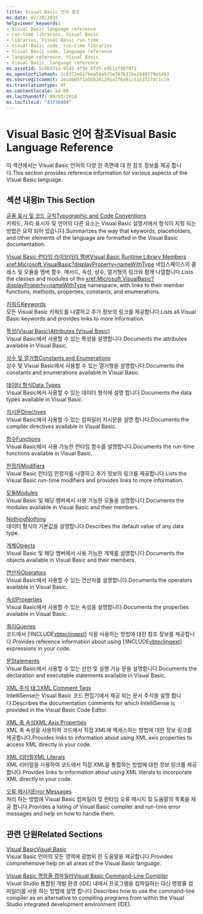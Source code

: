 ```yaml
---
title: Visual Basic 언어 참조
ms.date: 07/20/2015
helpviewer_keywords:
- Visual Basic language reference
- run-time libraries, Visual Basic
- libraries, Visual Basic run-time
- Visual Basic code, run-time libraries
- Visual Basic code, language reference
- language reference, Visual Basic
- Visual Basic, language reference
ms.assetid: 5c6bd31a-9542-4f3e-bfd5-e951af58f0f2
ms.openlocfilehash: 2c0372e0176ea54a975e787631ba2849f79e5493
ms.sourcegitcommit: 2eceb05f1a5bb261291a1f6a91c5153727ac1c19
ms.translationtype: MT
ms.contentlocale: ko-KR
ms.lasthandoff: 09/05/2018
ms.locfileid: "43736804"
---
```

# <a name="visual-basic-language-reference"></a><span data-ttu-id="a6933-102">Visual Basic 언어 참조</span><span class="sxs-lookup"><span data-stu-id="a6933-102">Visual Basic Language Reference</span></span>
<span data-ttu-id="a6933-103">이 섹션에서는 Visual Basic 언어의 다양 한 측면에 대 한 참조 정보를 제공 합니다.</span><span class="sxs-lookup"><span data-stu-id="a6933-103">This section provides reference information for various aspects of the Visual Basic language.</span></span>  
  
## <a name="in-this-section"></a><span data-ttu-id="a6933-104">섹션 내용</span><span class="sxs-lookup"><span data-stu-id="a6933-104">In This Section</span></span>  
 [<span data-ttu-id="a6933-105">글꼴 표시 및 코드 규칙</span><span class="sxs-lookup"><span data-stu-id="a6933-105">Typographic and Code Conventions</span></span>](../../visual-basic/language-reference/typographic-and-code-conventions.md)  
 <span data-ttu-id="a6933-106">키워드, 자리 표시자 및 언어의 다른 요소는 Visual Basic 설명서에서 형식이 지정 되는 방법은 요약 되어 있습니다.</span><span class="sxs-lookup"><span data-stu-id="a6933-106">Summarizes the way that keywords, placeholders, and other elements of the language are formatted in the Visual Basic documentation.</span></span>  
  
 [<span data-ttu-id="a6933-107">Visual Basic 런타임 라이브러리 멤버</span><span class="sxs-lookup"><span data-stu-id="a6933-107">Visual Basic Runtime Library Members</span></span>](../../visual-basic/language-reference/runtime-library-members.md)  
 <span data-ttu-id="a6933-108"><xref:Microsoft.VisualBasic?displayProperty=nameWithType> 네임스페이스의 클래스 및 모듈을 멤버 함수, 메서드, 속성, 상수, 열거형의 링크와 함께 나열합니다.</span><span class="sxs-lookup"><span data-stu-id="a6933-108">Lists the classes and modules of the <xref:Microsoft.VisualBasic?displayProperty=nameWithType> namespace, with links to their member functions, methods, properties, constants, and enumerations.</span></span>  
  
 [<span data-ttu-id="a6933-109">키워드</span><span class="sxs-lookup"><span data-stu-id="a6933-109">Keywords</span></span>](../../visual-basic/language-reference/keywords/index.md)  
 <span data-ttu-id="a6933-110">모든 Visual Basic 키워드를 나열하고 추가 정보의 링크를 제공합니다.</span><span class="sxs-lookup"><span data-stu-id="a6933-110">Lists all Visual Basic keywords and provides links to more information.</span></span>  
  
 [<span data-ttu-id="a6933-111">특성(Visual Basic)</span><span class="sxs-lookup"><span data-stu-id="a6933-111">Attributes (Visual Basic)</span></span>](../../visual-basic/language-reference/attributes.md)  
 <span data-ttu-id="a6933-112">Visual Basic에서 사용할 수 있는 특성을 설명합니다.</span><span class="sxs-lookup"><span data-stu-id="a6933-112">Documents the attributes available in Visual Basic.</span></span>  
  
 [<span data-ttu-id="a6933-113">상수 및 열거형</span><span class="sxs-lookup"><span data-stu-id="a6933-113">Constants and Enumerations</span></span>](../../visual-basic/language-reference/constants-and-enumerations.md)  
 <span data-ttu-id="a6933-114">상수 및 Visual Basic에서 사용할 수 있는 열거형을 설명합니다.</span><span class="sxs-lookup"><span data-stu-id="a6933-114">Documents the constants and enumerations available in Visual Basic.</span></span>  
  
 [<span data-ttu-id="a6933-115">데이터 형식</span><span class="sxs-lookup"><span data-stu-id="a6933-115">Data Types</span></span>](../../visual-basic/language-reference/data-types/index.md)  
 <span data-ttu-id="a6933-116">Visual Basic에서 사용할 수 있는 데이터 형식에 설명 합니다.</span><span class="sxs-lookup"><span data-stu-id="a6933-116">Documents the data types available in Visual Basic.</span></span>  
  
 [<span data-ttu-id="a6933-117">지시문</span><span class="sxs-lookup"><span data-stu-id="a6933-117">Directives</span></span>](../../visual-basic/language-reference/directives/index.md)  
 <span data-ttu-id="a6933-118">Visual Basic에서 사용할 수 있는 컴파일러 지시문을 설명 합니다.</span><span class="sxs-lookup"><span data-stu-id="a6933-118">Documents the compiler directives available in Visual Basic.</span></span>  
  
 [<span data-ttu-id="a6933-119">함수</span><span class="sxs-lookup"><span data-stu-id="a6933-119">Functions</span></span>](../../visual-basic/language-reference/functions/index.md)  
 <span data-ttu-id="a6933-120">Visual Basic에서 사용 가능한 런타임 함수를 설명합니다.</span><span class="sxs-lookup"><span data-stu-id="a6933-120">Documents the run-time functions available in Visual Basic.</span></span>  
  
 [<span data-ttu-id="a6933-121">한정자</span><span class="sxs-lookup"><span data-stu-id="a6933-121">Modifiers</span></span>](../../visual-basic/language-reference/modifiers/index.md)  
 <span data-ttu-id="a6933-122">Visual Basic 런타임 한정자를 나열하고 추가 정보의 링크를 제공합니다.</span><span class="sxs-lookup"><span data-stu-id="a6933-122">Lists the Visual Basic run-time modifiers and provides links to more information.</span></span>  
  
 [<span data-ttu-id="a6933-123">모듈</span><span class="sxs-lookup"><span data-stu-id="a6933-123">Modules</span></span>](../../visual-basic/language-reference/modules.md)  
 <span data-ttu-id="a6933-124">Visual Basic 및 해당 멤버에서 사용 가능한 모듈을 설명합니다.</span><span class="sxs-lookup"><span data-stu-id="a6933-124">Documents the modules available in Visual Basic and their members.</span></span>  
  
 [<span data-ttu-id="a6933-125">Nothing</span><span class="sxs-lookup"><span data-stu-id="a6933-125">Nothing</span></span>](../../visual-basic/language-reference/nothing.md)  
 <span data-ttu-id="a6933-126">데이터 형식의 기본값을 설명합니다.</span><span class="sxs-lookup"><span data-stu-id="a6933-126">Describes the default value of any data type.</span></span>  
  
 [<span data-ttu-id="a6933-127">개체</span><span class="sxs-lookup"><span data-stu-id="a6933-127">Objects</span></span>](../../visual-basic/language-reference/objects/index.md)  
 <span data-ttu-id="a6933-128">Visual Basic 및 해당 멤버에서 사용 가능한 개체를 설명합니다.</span><span class="sxs-lookup"><span data-stu-id="a6933-128">Documents the objects available in Visual Basic and their members.</span></span>  
  
 [<span data-ttu-id="a6933-129">연산자</span><span class="sxs-lookup"><span data-stu-id="a6933-129">Operators</span></span>](../../visual-basic/language-reference/operators/index.md)  
 <span data-ttu-id="a6933-130">Visual Basic에서 사용할 수 있는 연산자를 설명합니다.</span><span class="sxs-lookup"><span data-stu-id="a6933-130">Documents the operators available in Visual Basic.</span></span>  
  
 [<span data-ttu-id="a6933-131">속성</span><span class="sxs-lookup"><span data-stu-id="a6933-131">Properties</span></span>](../../visual-basic/language-reference/properties.md)  
 <span data-ttu-id="a6933-132">Visual Basic에서 사용할 수 있는 속성을 설명합니다.</span><span class="sxs-lookup"><span data-stu-id="a6933-132">Documents the properties available in Visual Basic.</span></span>  
  
 [<span data-ttu-id="a6933-133">쿼리</span><span class="sxs-lookup"><span data-stu-id="a6933-133">Queries</span></span>](../../visual-basic/language-reference/queries/index.md)  
 <span data-ttu-id="a6933-134">코드에서 [!INCLUDE[vbteclinqext](~/includes/vbteclinqext-md.md)] 식을 사용하는 방법에 대한 참조 정보를 제공합니다.</span><span class="sxs-lookup"><span data-stu-id="a6933-134">Provides reference information about using [!INCLUDE[vbteclinqext](~/includes/vbteclinqext-md.md)] expressions in your code.</span></span>  
  
 [<span data-ttu-id="a6933-135">문</span><span class="sxs-lookup"><span data-stu-id="a6933-135">Statements</span></span>](../../visual-basic/language-reference/statements/index.md)  
 <span data-ttu-id="a6933-136">Visual Basic에서 사용할 수 있는 선언 및 실행 가능 문을 설명합니다.</span><span class="sxs-lookup"><span data-stu-id="a6933-136">Documents the declaration and executable statements available in Visual Basic.</span></span>  
  
 [<span data-ttu-id="a6933-137">XML 주석 태그</span><span class="sxs-lookup"><span data-stu-id="a6933-137">XML Comment Tags</span></span>](../../visual-basic/language-reference/xmldoc/index.md)  
 <span data-ttu-id="a6933-138">IntelliSense는 Visual Basic 코드 편집기에서 제공 되는 문서 주석을 설명 합니다.</span><span class="sxs-lookup"><span data-stu-id="a6933-138">Describes the documentation comments for which IntelliSense is provided in the Visual Basic Code Editor.</span></span>  
  
 [<span data-ttu-id="a6933-139">XML 축 속성</span><span class="sxs-lookup"><span data-stu-id="a6933-139">XML Axis Properties</span></span>](../../visual-basic/language-reference/xml-axis/index.md)  
 <span data-ttu-id="a6933-140">XML 축 속성을 사용하여 코드에서 직접 XML에 액세스하는 방법에 대한 정보 링크를 제공합니다.</span><span class="sxs-lookup"><span data-stu-id="a6933-140">Provides links to information about using XML axis properties to access XML directly in your code.</span></span>  
  
 [<span data-ttu-id="a6933-141">XML 리터럴</span><span class="sxs-lookup"><span data-stu-id="a6933-141">XML Literals</span></span>](../../visual-basic/language-reference/xml-literals/index.md)  
 <span data-ttu-id="a6933-142">XML 리터럴을 사용하여 코드에서 직접 XML을 통합하는 방법에 대한 정보 링크를 제공합니다.</span><span class="sxs-lookup"><span data-stu-id="a6933-142">Provides links to information about using XML literals to incorporate XML directly in your code.</span></span>  
  
 [<span data-ttu-id="a6933-143">오류 메시지</span><span class="sxs-lookup"><span data-stu-id="a6933-143">Error Messages</span></span>](../../visual-basic/language-reference/error-messages/index.md)  
 <span data-ttu-id="a6933-144">처리 하는 방법에 Visual Basic 컴파일러 및 런타임 오류 메시지 및 도움말의 목록을 제공 합니다.</span><span class="sxs-lookup"><span data-stu-id="a6933-144">Provides a listing of Visual Basic compiler and run-time error messages and help on how to handle them.</span></span>  
  
## <a name="related-sections"></a><span data-ttu-id="a6933-145">관련 단원</span><span class="sxs-lookup"><span data-stu-id="a6933-145">Related Sections</span></span>  
 [<span data-ttu-id="a6933-146">Visual Basic</span><span class="sxs-lookup"><span data-stu-id="a6933-146">Visual Basic</span></span>](../../visual-basic/index.md)  
 <span data-ttu-id="a6933-147">Visual Basic 언어의 모든 영역에 광범위 한 도움말을 제공합니다.</span><span class="sxs-lookup"><span data-stu-id="a6933-147">Provides comprehensive help on all areas of the Visual Basic language.</span></span>  
  
 [<span data-ttu-id="a6933-148">Visual Basic 명령줄 컴파일러</span><span class="sxs-lookup"><span data-stu-id="a6933-148">Visual Basic Command-Line Compiler</span></span>](../../visual-basic/reference/command-line-compiler/index.md)  
 <span data-ttu-id="a6933-149">Visual Studio 통합된 개발 환경 (IDE) 내에서 프로그램을 컴파일하는 대신 명령줄 컴파일러를 사용 하는 방법에 설명 합니다.</span><span class="sxs-lookup"><span data-stu-id="a6933-149">Describes how to use the command-line compiler as an alternative to compiling programs from within the Visual Studio integrated development environment (IDE).</span></span>
